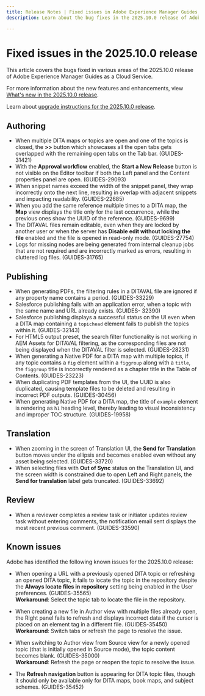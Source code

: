 ```yaml
---
title: Release Notes | Fixed issues in Adobe Experience Manager Guides, 2025.10.0 release
description: Learn about the bug fixes in the 2025.10.0 release of Adobe Experience Manager Guides as a Cloud Service.

---
```

# Fixed issues in the 2025.10.0 release 

This article covers the bugs fixed in various areas of the 2025.10.0 release of Adobe Experience Manager Guides as a Cloud Service.

For more information about the new features and enhancements, view [What's new in the 2025.10.0 release](whats-new-2025-10-0.md).

Learn about [upgrade instructions for the 2025.10.0 release](upgrade-instructions-2025-10-0.md).

## Authoring

- When multiple DITA maps or topics are open and one of the topics is closed, the **>>** button which showcases all the open tabs gets overlapped with the remaining open tabs on the Tab bar. (GUIDES-31421)
- With the **Approval workflow** enabled, the **Start a New Release** button is not visible on the Editor toolbar if both the Left panel and the Content properties panel are open. (GUIDES-29093)
- When snippet names exceed the width of the snippet panel, they wrap incorrectly onto the next line, resulting in overlap with adjacent snippets and impacting readability. (GUIDES-22685)
- When you add the same reference multiple times to a DITA map, the **Map** view displays the title only for the last occurrence, while the previous ones show the UUID of the reference. (GUIDES-9699)
- The DITAVAL files remain editable,  even when they are locked by another user or when the server has **Disable edit without locking the file** enabled and the file is opened in read-only mode. (GUIDES-27754)
- Logs for missing nodes are being generated from internal cleanup jobs that are not required and are incorrectly marked as errors, resulting in cluttered log files. (GUIDES-31765)


## Publishing

- When generating PDFs, the filtering rules in a DITAVAL file are ignored if any property name contains a period. (GUIDES-33229)
- Salesforce publishing fails with an application error, when a topic with the same name and URL already exists. (GUIDES- 32390)
- Salesforce publishing displays a successful status on the UI even when a DITA map containing a `topichead` element fails to publish the topics within it. (GUIDES-32143)
- For HTML5 output preset, the search filter functionality is not working in AEM Assets for DITAVAL filtering, as the corresponding files are not being displayed when the DITAVAL filter is selected. (GUIDES-28231)
- When generating a Native PDF for a DITA map with multiple topics, if any topic contains a `fig` element within a `figgroup` along with a `title`, the `figgroup` title is incorrectly rendered as a chapter title in the Table of Contents. (GUIDES-23223)
- When duplicating PDF templates from the UI, the UUID is also duplicated, causing template files to be deleted and resulting in incorrect PDF outputs. (GUIDES-30456)
- When generating Native PDF for a DITA map, the title of `example` element is rendering as `h1` heading level, thereby leading to visual inconsistency and improper TOC structure. (GUIDES-19958)

## Translation

- When zooming in the screen of Translation UI, the **Send for Translation** button moves under the ellipsis and becomes enabled even without any asset being selected. (GUIDES-33720)
- When selecting files with **Out of Sync** status on the Translation UI, and the screen width is constrained due to open Left and Right panels, the **Send for translation** label gets truncated. (GUIDES-33692)

## Review

- When a reviewer completes a review task or initiator updates review task without entering comments, the notification email sent displays the most recent previous comment. (GUIDES-33590)

## Known issues

Adobe has identified the following known issues for the 2025.10.0 release:

- When opening a URL with a previously opened DITA topic or refreshing an opened DITA topic, it fails to locate the topic in the repository despite the **Always locate files in repository** setting being enabled in the User preferences. (GUIDES-35565)<br>**Workaround**: Select the topic tab to locate the file in the repository.

- When creating a new file in Author view with multiple files already open, the Right panel fails to refresh and displays incorrect data if the cursor is placed on an element tag in a different file. (GUIDES-35450)<br>**Workaround**: Switch tabs or refresh the page to resolve the issue.

- When switching to Author view from Source view for a newly opened topic (that is initially opened in Source mode), the topic content becomes blank. (GUIDES-35000)<br>**Workaround**: Refresh the page or reopen the topic to resolve the issue.

- The **Refresh navigation** button is appearing for DITA topic files, though it should only be available only for DITA maps, book maps, and subject schemes. (GUIDES-35452)






